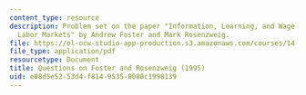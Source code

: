 ```yaml
---
content_type: resource
description: Problem set on the paper "Information, Learning, and Wage Rates in Rural
  Labor Markets" by Andrew Foster and Mark Rosenzweig.
file: https://ol-ocw-studio-app-production.s3.amazonaws.com/courses/14-771-development-economics-microeconomic-issues-and-policy-models-fall-2008/e08d5e5253d4f81495350080c1998139_assn7.pdf
file_type: application/pdf
resourcetype: Document
title: Questions on Foster and Rosenzweig (1995)
uid: e08d5e52-53d4-f814-9535-0080c1998139
---
```

